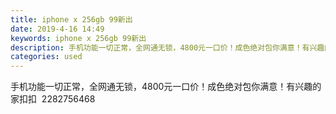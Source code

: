 ```yaml
---
title: iphone x 256gb 99新出
date: 2019-4-16 14:49
keywords: iphone x 256gb 99新出
description: 手机功能一切正常，全网通无锁，4800元一口价！成色绝对包你满意！有兴趣的家扣扣  2282756468
categories: used
---
```

<td class="t_f" id="postmessage_3516988">

手机功能一切正常，全网通无锁，4800元一口价！成色绝对包你满意！有兴趣的家扣扣  2282756468<br/>
<img alt="" border="0" class="zoom" data-cf-modified-dd5f1157c293a172245cc3fd-="" file="http://www.flw.ph/data/appbyme/upload/image/201904/16/EjnKXdA3BCOu.jpg" id="aimg_tBqUS" lazyloadthumb="1" onclick="" onmouseover="" src="http://www.flw.ph/data/appbyme/upload/image/201904/16/EjnKXdA3BCOu.jpg"/><br/>
</td>

